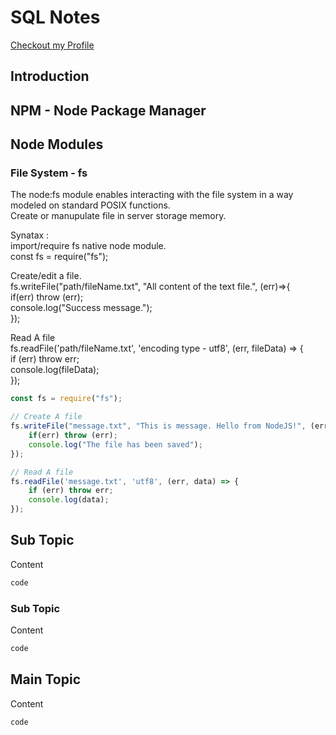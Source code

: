 
# SQL Notes
[Checkout my Profile](https://github.com/bhanubhashkar)

## Introduction


## NPM - Node Package Manager



## Node Modules


### File System - fs
The node:fs module enables interacting with the file system in a way modeled on standard POSIX functions.  
Create or manupulate file in server storage memory.  

Synatax :  
import/require fs native node module.  
const fs = require("fs");  

Create/edit a file.  
fs.writeFile("path/fileName.txt", "All content of the text file.", (err)=>{  
    if(err) throw (err);  
    console.log("Success message.");  
});  

Read A file  
fs.readFile('path/fileName.txt', 'encoding type - utf8', (err, fileData) => {  
    if (err) throw err;  
    console.log(fileData);  
});  

```js
const fs = require("fs");

// Create A file
fs.writeFile("message.txt", "This is message. Hello from NodeJS!", (err)=>{
    if(err) throw (err);
    console.log("The file has been saved"); 
});

// Read A file
fs.readFile('message.txt', 'utf8', (err, data) => {
    if (err) throw err;
    console.log(data);
}); 
```


## Sub Topic
Content


```js
code
```








### Sub Topic
Content


```js
code
```

## Main Topic
Content


```js
code
```
